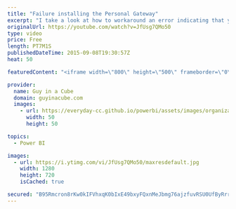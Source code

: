 ```yaml
---
title: "Failure installing the Personal Gateway"
excerpt: "I take a look at how to workaround an error indicating that you need to remove the Analysis Service Connector when you don't even have it on the machine.  Blog: http://blogs.technet.com/b/powerbisupport/archive/2015/09/08/failure-installing-the-power-bi-personal-gateway.aspx  SUBSCRIBE! https://www.youtube.com/channel/UCFp1..."
originalUrl: https://youtube.com/watch?v=JfUsg7QMo50
type: video
price: Free
length: PT7M1S
publishedDateTime: 2015-09-08T19:30:57Z
heat: 50

featuredContent: "<iframe width=\"800\" height=\"500\" frameborder=\"0\" src=\"https://www.youtube.com/embed/JfUsg7QMo50\" allow=\"accelerometer; autoplay; encrypted-media; gyroscope; picture-in-picture\" allowfullscreen></iframe>"

provider:
  name: Guy in a Cube
  domain: guyinacube.com
  images:
    - url: https://everyday-cc.github.io/powerbi/assets/images/organizations/guyinacube.com-50x50.jpg
      width: 50
      height: 50

topics:
  - Power BI

images:
  - url: https://i.ytimg.com/vi/JfUsg7QMo50/maxresdefault.jpg
    width: 1280
    height: 720
    isCached: true

secured: "B95Rmcron8rKw0kIFVhxqK0bIxE49bxyFQxnMeJbmg76ajzfuvRSU0UfByRrrN6HQEO+wu4tLahgFMpd/cm0Fwrsdg+G1Wm7nkGoaDMgN2B3LNPlXx57MoIG6BGoUnhNFr7n0wJ3KnjMEKewjcwWizJPBgE78HVc+uMxSjF3jz+ErkOtu6lUCDOplPLfTc6hy9HLXbR6ViSATjKDMsXBzgi7r0WFVY3Tz10TyoaYLrKORbhmKdn2iRhkGKoObu2mHXhNBNKM+xvy4rNVUmjKOYq/eyaRRT3+kwnMJdaUzXtjNrt7273LbwQfaU7iPY16p7/CqZYV6CA4FDqu3OhwQMhkMiz7b/zEPdGKTDsJvTycAkzahK1ib1wCXk5SkmDXWD980Pqrutj9kvJSIdiJBL5SvUxa57nxyBQshVY988Q=;n2gQ9p5pSxt/mRHx1lsOUQ=="
---
```


